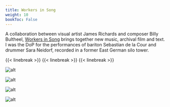 ```yaml
---
title: Workers in Song
weight: 10
bookToc: False
---
```

A collaboration between visual artist James Richards and composer Billy Bultheel, [Workers in Song](https://www.kw-berlin.de/en/pause-billy-bultheel-james-richards-workers-in-song/) brings together new music, archival film and text. I was the DoP for the performances of bariton Sebastian de la Cour and drummer Sara Neidorf, recorded in a former East German silo tower.

{{< linebreak >}}
{{< linebreak >}}
{{< linebreak >}}

![alt](/WIS/WIS10.jpg)

![alt](/WIS/WIS20.jpg)

![alt](/WIS/WIS50.jpg)

![alt](/WIS/tower2.jpg)
